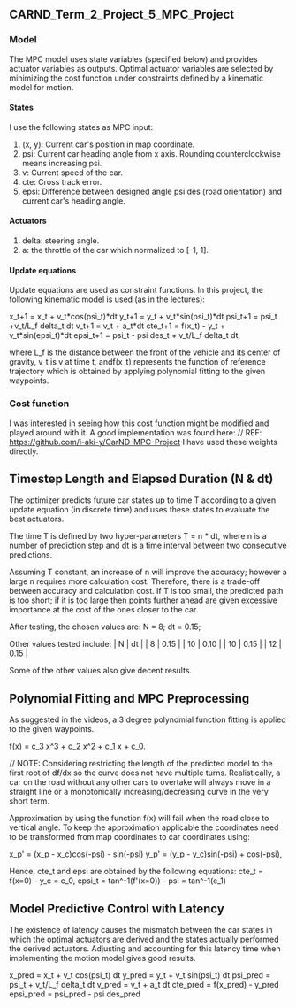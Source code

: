 ## CARND_Term_2_Project_5_MPC_Project

### Model

The MPC model uses state variables (specified below) and provides actuator variables as outputs. Optimal actuator variables are selected by minimizing the cost function under constraints defined by a kinematic model for motion.

#### States

I use the following states as MPC input:

1. (x, y): Current car's position in map coordinate.
2. psi: Current car heading angle from x axis. Rounding counterclockwise means increasing psi.
3. v: Current speed of the car.
4. cte: Cross track error.
5. epsi: Difference between designed angle psi des (road orientation) and current car's heading angle.

#### Actuators

1. delta: steering angle.
2. a: the throttle of the car which normalized to [-1, 1].

#### Update equations
Update equations are used as constraint functions. In this project, the following kinematic model is used (as in the lectures):

x_t+1 = x_t + v_t\*cos(psi_t)\*dt
y_t+1 = y_t + v_t\*sin(psi_t)\*dt
psi_t+1 = psi_t +v_t/L_f delta_t dt
v_t+1 = v_t + a_t\*dt
cte_t+1 =  f(x_t) - y_t + v_t\*sin(epsi_t)\*dt
epsi_t+1 = psi_t - psi des_t + v_t/L_f delta_t dt,

where L_f is the distance between the front of the vehicle and its center of gravity, v_t is v at time t, andf(x_t) represents the function of reference trajectory which is obtained by applying polynomial fitting to the given waypoints.

### Cost function
I was interested in seeing how this cost function might be modified and played around with it.
A good implementation was found here:
// REF: https://github.com/i-aki-y/CarND-MPC-Project
I have used these weights directly.

## Timestep Length and Elapsed Duration (N & dt)
The optimizer predicts future car states up to time T according to a given update equation (in discrete time) and uses these states to evaluate the best actuators.

The time T is defined by two hyper-parameters T = n * dt, where n is a number of prediction step and dt is a time interval between two consecutive predictions.

Assuming T constant, an increase of n will improve the accuracy; however a large n requires more calculation cost. Therefore, there is a trade-off between accuracy and calculation cost. If T is too small, the predicted path is too short; if it is too large then points further ahead are given excessive importance at the cost of the ones closer to the car.

After testing, the chosen values are:
N = 8;
dt = 0.15;

Other values tested include:
| N | dt |
| 8 | 0.15 |
| 10  | 0.10  |
| 10  | 0.15  |
| 12  | 0.15  |

Some of the other values also give decent results.

## Polynomial Fitting and MPC Preprocessing
As suggested in the videos, a 3 degree polynomial function fitting is applied to the given waypoints.

f(x) = c_3 x^3 + c_2 x^2 + c_1 x + c_0.

// NOTE: Considering restricting the length of the predicted model to the first root of df/dx so the curve does not have multiple turns. Realistically, a car on the road without any other cars to overtake will always move in a straight line or a monotonically increasing/decreasing curve in the very short term.

Approximation by using the function f(x) will fail when the road close to vertical angle. To keep the approximation applicable the coordinates need to be transformed from map coordinates to car coordinates using:

x_p' =  (x_p - x_c)cos(-psi) - sin(-psi)
y_p' =  (y_p - y_c)sin(-psi) + cos(-psi),

Hence, cte_t and epsi are obtained by the following equations:
cte_t = f(x=0) - y_c = c_0,
epsi_t = tan^-1(f'(x=0)) - psi = tan^-1(c_1)

## Model Predictive Control with Latency

The existence of latency causes the mismatch between the car states in which the optimal actuators are derived and the states actually performed the derived actuators. Adjusting and accounting for this latency time when implementing the motion model gives good results.

x_pred = x_t + v_t cos(psi_t) dt
y_pred = y_t + v_t sin(psi_t) dt
psi_pred = psi_t + v_t/L_f delta_t dt
v_pred = v_t + a_t dt
cte_pred =  f(x_pred) - y_pred
epsi_pred = psi_pred - psi des_pred

